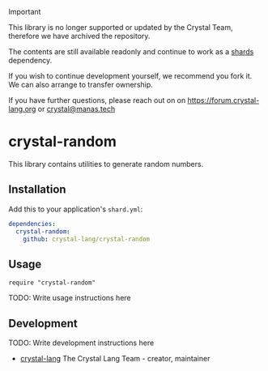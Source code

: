 > [!IMPORTANT]
> This library is no longer supported or updated by the Crystal Team,
> therefore we have archived the repository.
> 
> The contents are still available readonly and continue to work as a
> [shards](https://github.com/crystal-lang/shards/) dependency.
>
> If you wish to continue development yourself, we recommend you fork it.
> We can also arrange to transfer ownership.
>
> If you have further questions, please reach out on on https://forum.crystal-lang.org
> or crystal@manas.tech

# crystal-random

This library contains utilities to generate random numbers.

## Installation

Add this to your application's `shard.yml`:

```yaml
dependencies:
  crystal-random:
    github: crystal-lang/crystal-random
```

## Usage

```crystal
require "crystal-random"
```

TODO: Write usage instructions here

## Development

TODO: Write development instructions here
- [crystal-lang](https://github.com/crystal-lang) The Crystal Lang Team - creator, maintainer


